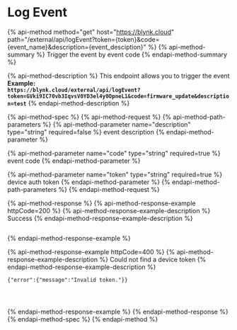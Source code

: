 # Log Event

{% api-method method="get" host="https://blynk.cloud" path="/external/api/logEvent?token={token}&code={event\_name}&description={event\_desciption}" %}
{% api-method-summary %}
Trigger the event by event code
{% endapi-method-summary %}

{% api-method-description %}
This endpoint allows you to trigger the event  
**Example:**  
**`https://blynk.cloud/external/api/logEvent?token=GVki9IC70vb3IqvsV0YD3el4y0OpneL1&code=firmware_update&description=test`**
{% endapi-method-description %}

{% api-method-spec %}
{% api-method-request %}
{% api-method-path-parameters %}
{% api-method-parameter name="description" type="string" required=false %}
event description
{% endapi-method-parameter %}

{% api-method-parameter name="code" type="string" required=true %}
event code
{% endapi-method-parameter %}

{% api-method-parameter name="token" type="string" required=true %}
device auth token
{% endapi-method-parameter %}
{% endapi-method-path-parameters %}
{% endapi-method-request %}

{% api-method-response %}
{% api-method-response-example httpCode=200 %}
{% api-method-response-example-description %}
Success
{% endapi-method-response-example-description %}

```text

```
{% endapi-method-response-example %}

{% api-method-response-example httpCode=400 %}
{% api-method-response-example-description %}
Could not find a device token
{% endapi-method-response-example-description %}

```text
{"error":{"message":"Invalid token."}}




```
{% endapi-method-response-example %}
{% endapi-method-response %}
{% endapi-method-spec %}
{% endapi-method %}

